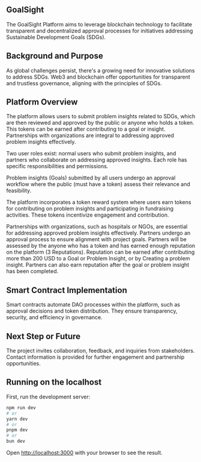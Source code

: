 ## GoalSight

The GoalSight Platform aims to leverage blockchain technology to facilitate transparent and decentralized approval processes for initiatives addressing Sustainable Development Goals (SDGs).

## Background and Purpose

As global challenges persist, there's a growing need for innovative solutions to address SDGs. Web3 and blockchain offer opportunities for transparent and trustless governance, aligning with the principles of SDGs.

## Platform Overview
The platform allows users to submit problem insights related to SDGs, which are then reviewed and approved by the public or anyone who holds a token.
This tokens can be earned after contributing to a goal or insight.
Partnerships with organizations are integral to addressing approved problem insights effectively.

Two user roles exist: normal users who submit problem insights, and partners who collaborate on addressing approved insights. Each role has specific responsibilities and permissions.

Problem insights (Goals) submitted by all users undergo an approval workflow where the public (must have a token) assess their relevance and feasibility.

The platform incorporates a token reward system where users earn tokens for contributing on problem insights and participating in fundraising activities. These tokens incentivize engagement and contribution.

Partnerships with organizations, such as hospitals or NGOs, are essential for addressing approved problem insights effectively. Partners undergo an approval process to ensure alignment with project goals. Partners will be assessed by the anyone who has a token and has earned enough reputation on the platform (3 Reputations). Reputation can be earned after contributing more than 200 USD to a Goal or Problem Insight, or by Creating a problem insight. Partners can also earn reputation after the goal or problem insight has been completed.

## Smart Contract Implementation
Smart contracts automate DAO processes within the platform, such as approval decisions and token distribution. They ensure transparency, security, and efficiency in governance.


## Next Step or Future
The project invites collaboration, feedback, and inquiries from stakeholders. Contact information is provided for further engagement and partnership opportunities.

## Running on the localhost
First, run the development server:

```bash
npm run dev
# or
yarn dev
# or
pnpm dev
# or
bun dev
```

Open [http://localhost:3000](http://localhost:3000) with your browser to see the result.
